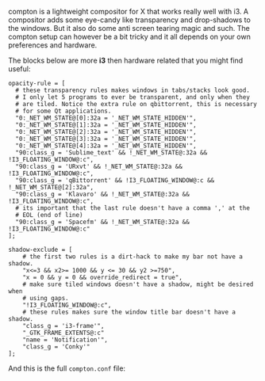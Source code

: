
compton is a lightweight compositor for X that works really well with i3. A compositor adds some eye-candy like transparency and drop-shadows to the windows. But it also do some anti screen tearing magic and such. The compton setup can however be a bit tricky and it all depends on your own preferences and hardware.

The blocks below are more **i3** then hardware related that you might find useful:

``` text
opacity-rule = [ 
  # these transparency rules makes windows in tabs/stacks look good.
  # I only let 5 programs to ever be transparent, and only when they
  # are tiled. Notice the extra rule on qbittorrent, this is necessary 
  # for some Qt applications.
  "0:_NET_WM_STATE@[0]:32a = '_NET_WM_STATE_HIDDEN'",
  "0:_NET_WM_STATE@[1]:32a = '_NET_WM_STATE_HIDDEN'",
  "0:_NET_WM_STATE@[2]:32a = '_NET_WM_STATE_HIDDEN'",
  "0:_NET_WM_STATE@[3]:32a = '_NET_WM_STATE_HIDDEN'",
  "0:_NET_WM_STATE@[4]:32a = '_NET_WM_STATE_HIDDEN'",
  "90:class_g = 'Sublime_text' && !_NET_WM_STATE@:32a && !I3_FLOATING_WINDOW@:c",
  "90:class_g = 'URxvt' && !_NET_WM_STATE@:32a && !I3_FLOATING_WINDOW@:c",
  "90:class_g = 'qBittorrent' && !I3_FLOATING_WINDOW@:c && !_NET_WM_STATE@[2]:32a",
  "90:class_g = 'Klavaro' && !_NET_WM_STATE@:32a && !I3_FLOATING_WINDOW@:c",
  # its important that the last rule doesn't have a comma ',' at the
  # EOL (end of line)
  "90:class_g = 'Spacefm' && !_NET_WM_STATE@:32a && !I3_FLOATING_WINDOW@:c"
];

shadow-exclude = [
    # the first two rules is a dirt-hack to make my bar not have a shadow.
    "x<=3 && x2>= 1000 && y <= 30 && y2 >=750",
    "x = 0 && y = 0 && override_redirect = true",
    # make sure tiled windows doesn't have a shadow, might be desired when
    # using gaps.
    "!I3_FLOATING_WINDOW@:c",
    # these rules makes sure the window title bar doesn't have a shadow.
    "class_g = 'i3-frame'",
    "_GTK_FRAME_EXTENTS@:c"
    "name = 'Notification'",
    "class_g = 'Conky'"
];
```

And this is the full `compton.conf` file:


